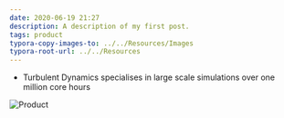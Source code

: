 ```yaml
---
date: 2020-06-19 21:27
description: A description of my first post.
tags: product
typora-copy-images-to: ../../Resources/Images
typora-root-url: ../../Resources
---
```


* Turbulent Dynamics specialises in large scale simulations over one million core hours

![Product](/Images/sail.png)


